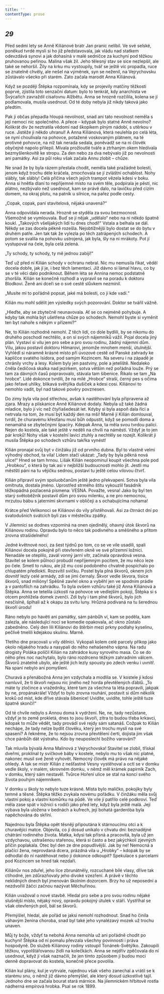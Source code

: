 ```yaml
---
title: ''
contentType: prose
---
```


<section>

## _29_

Před sedmi lety se Anně Kiliánové bratr Jan pranic nelíbil. Ve své selské, poněkud tvrdé mysli si ho již představovala, jak vládu nad statkem odevzdává synovi a jak dohasíná v malé sedničce za kuchyní pod těžkou pruhovanou peřinou. Malina však žil. Jeho tělesný stav se sice nezlepšil, ale také se nehoršil. Žíly na krku mu vystoupily, tvář se ještě víc propadla, ruce se znatelně chvěly, ale nešel na výměnek, syn se neženil, na Vejrychovsku zůstávalo všecko při starém. Zato začala marodit Anna Kiliánová.

Když se později Štěpka rozpomínala, kdy se projevily matčiny těžkosti poprvé, zjistila toto senzační datum: bylo to tenkrát, kdy anarchista ve Švýcařích zavraždil císařovnu Alžbětu. Anna se hrozně rozčilila, kolena se jí podlamovala, musila usednout. Od té doby nebyla již nikdy taková jako předtím.

Pak ji občas přepadla hloupá nevolnost, snad ani tato nevolnost neměla s její nemocí nic společného. A přece – kdypak bylo statné Anně nevolno? Kolikrát div že neztratila vědomí nad škopíkem plným nádobí, s utěrkou v ruce. Jistěže ji někdo uhranul! A Anna Kiliánová, která neulehla po celá léta, se nyní choulívala na pohovce, potažené voskovaným plátnem, na té protivné pohovce, na níž tak nerada sedala, poněvadž se na ni člověk obyčejně napolo přilepil. Mívala prožloutlé tváře a ztrhaným okem hledívala bezmyšlenkovitě ke stropu. Za den nebo za dva nebývalo již po nevolnosti ani památky. Asi za půl roku však začala Annu zlobit – chůze.

Ne snad že by byla rázem přestala chodit, neměla také pražádné bolesti, jenom když trochu déle kráčela, zmocňovala se jí zvláštní ochablost. Nohy slábly, tak slábly! Celá příčina všech jejích trampot vězela kdesi v boku. Anna si hnětla dlaní to nepříjemné místo na svém těle, podpírala je pěstí, nic plátno, nezbývalo než usednout, kam se právě dalo, na lavičku před cizím domem, na okraj plotu, na patník u silnice, na pařez podle cesty.

„Copak, copak, paní stavitelová, nějaká unavená?“

Anna odpovídala nerada. Hrozně se styděla za svou bezmocnost. Všemožně se vymlouvala. Buď se jí nějak „udělalo“ nebo na ni někdo špatně koukl. „Takových všelijakých lidí tu dnes chodí!“ Vstala a belhala se dál. Někdy se zas docela pěkně rozešla. Nejobtížnější bylo dostat se do bytu v druhém patře. Jen tak tak že vylezla po těch zatrápených schodech. A potom se svalila na pohovku ustrojená, jak byla, šly na ni mrákoty. Pot jí vystupoval na čele, byla celá zelená.

„Ty schody, ty schody, ty mě jednou zabijí!“

Teď už před ní Kilián schody v ochranu nebral. Nic mu nemusila říkat, věděl docela dobře, jak jí je, i bez těch lamentací. Již dávno si lámal hlavu, co by se v té věci dalo podniknout. Během léta se Annina nemoc podstatně zhoršila. Kilián se konečně rozhodl a vypravil se na poradu k doktoru Blodkovi. Ženě ani dceři se o své cestě slůvkem nezmínil.

„Musíte mi to pořádně popsat, jaké má bolesti, co jí kde vadí.“

Kilián mu mohl sdělit jen výsledky svých pozorování. Doktor se tvářil vážně.

„Hleďte, aby se zbytečně neunavovala. Ať se co nejméně pohybuje. A kdyby tak mohla být ušetřena chůze po schodech. Nemohl byste si vyměnit ten byt nahoře s někým v přízemí?“

Ne, to Kilián rozhodně nemohl. Z těch lidí, co dole bydlili, by se nikomu do druhého poschodí nechtělo, a on si svých nájemníků vážil. Pojal docela jiný plán. Vystaví si vilu jen pro sebe a pro svou rodinu, žádný nájemní dům. Vilu, jakou postavil doktoru Hilmarovi, jenomže mnohem menší, útulnější. Vyhlédl si náramně krásné místo při úvozové cestě od Panské zahrady ke kapličce svatého Isidora, pod samým Kozincem. Na severu i na západě je chránily vrchy a lesy. Kolem byly jen pastviny, pole a jeteliště. Nedaleko čněla čedičová skalka nad jezírkem, sotva větším než pořádná louže. Prý se tam za dávných časů popravovalo, stávala tam šibenice. Říkalo se tam „Na hrobce“. Lidé dokonce tvrdili, že na milé „Hrobce“ straší, černý pes s očima jako řeřavé uhlíky, blikavá světýlka dušiček a kdesi cosi. Kiliánovi to nemohlo vadit, byl nad takové pověry povznesen.

Do zimy byla vila pod střechou, avšak k nastěhování byla připravena až zjara. Mrazy a plískanice Anně Kiliánové dodaly. Nebyla už také žádná mladice, bylo jí víc než čtyřiašedesát let. Kdyby si byla aspoň dala říci a netrvala na tom, že musí být každý den na mši! Marně jí Kilián domlouval, tvrdil, že churavému křesťanu musí bůh odpustit, když se pomodlí doma a nenamáhá se zbytečnými špacíry. Kdepak Anna, ta měla svou tvrdou palici. Nejen do kostela, ale také ještě v neděli na chvíli na náměstí. Vždyť je to jen pár kroků! Nohy však v kostelní lavici ztuhly a nechtěly se rozejít. Kolikrát ji musila Štěpka po schodech vzhůru takřka vynést!

Kilián pronajal svůj byt v činžáku již od prvního dubna. Byl to vlastně velmi výhodný obchod, ta vila! Lidem stačí ukázat: „Tady by byla pěkná nová ulice!“ Hned se tam hrnou. Lišák Kilián neopominul koupit všechna pole pod „Hrobkou“, o která by tak asi v nejbližší budoucnosti mohlo jít. Jestli mu městští páni na tu vějičku sednou, postaví tu ještě celou vilovou čtvrť.

Kilián připravil svým spoluobčanům ještě jedno překvapení. Sotva byla vila omítnuta, dostala jméno. Uprostřed strmého štítu vykouzlil fasádník těžkopádná pozlacená písmena: VESNA. Považte, vesna! Jako by byl ten starý světoběžník postavil dům pro svou milenku, a ne pro nemocnou, mrzutou bábu s jaterními skvrnami v obličeji a s ochabujícíma nohama!

Krátce před Velikonoci se Kiliánovi do vily přistěhovali. Asi za čtrnáct dní po svatodušních svátcích byli zas v městečku zpátky.

V Jilemnici se dodnes vzpomíná na onen ojedinělý, ohavný útok škvorů na Kiliánovu rodinu. Opravdu bylo to něco tak podivného a směšného a přitom zrovna strašidelného!

Jedné květnové noci, za šest týdnů po tom, co se ve vile usadili, spali Kiliánovi docela pokojně při otevřeném okně ve své přízemní ložnici. Nenadále se oteplilo, zavál vonný jarní vítr, začínala opravdová vesna. Stavitel se kolem půlnoci probudil nepříjemným pocitem, že mu něco leze po čele. Smetl to rukou, ale již mu cosi podobného chvatně pospíchalo po chlupatém předloktí. Rozsvítil svíčku. Postel byla plná škvorů, oknem jich dovnitř lezly celé armády, zdi se jimi černaly. Škvor vedle škvora, tisíce škvorů, snad milióny! Spěšně zavřel okno a vyběhl jen ve spodním prádle a v pantoflích na zahrádku. To byla ovšem vzhůru také již Anna Kiliánová a Štěpka. Anna se tetelila úzkostí na pohovce ve vedlejším pokoji, Štěpka si s otcem prohlížela domek zvenčí. Zdi byly i tam plné škvorů, bylo jich nesčíslně, šplhali až k okapu za svitu luny. Hrůzná podívaná na tu šerednou škvoří úrodu!

Ráno nebylo po havěti ani památky, sám pánbůh ví, kam se poděla, kam zalezla, ale následující noci se komedie opakovala, ač okno zůstalo zabedněno. Celý den lili Kiliánovi do štěrbin mezi prkny podlahy kyselinu, pečlivě tmelili kdejakou skulinu. Marně.

Třetího dne pracovali u vily dělníci. Vykopali kolem celé parcely příkop jako okolo nějakého hradu a nasypali do něho nehašeného vápna. Na radu drogisty Poláka políčil Kilián na zahrádce kusy syrového masa. Co se do něho přes noc nachytalo, bylo ráno rozdrceno těžkým zahradním válcem. Škvorů znatelně ubylo, ale ještě jich lezly spousty po zdech venku i uvnitř. Na spaní nebylo ani pomyšlení.

Churavá a přenábožná Anna jen vzdychala a modlila se. V kostele jí kdosi namluvil, že ti škvoři nejsou nic jiného než horda převtělených ďáblů. „To máte ty zločince a vražedníky, které tam za všechna ta léta popravili, jakpak by ne, propánakrále! Vždyť to bylo zrovna rouhání, postavit si dům několik kroků od míst, kde dříve stávala šibenice! Uvidíte, uvidíte, tohle ještě tuze špatně skončí!“

Od té chvíle nebylo s Annou doma k vydržení. Ne, ne, tady nezůstane, vždyť je to země prokletá, dnes to jsou škvoři, zítra to budou třeba krkavci, kdopak to může vědět, tady provádí své rejdy sám satanáš. Cožpak to Kilián nechápe, že tady nelze bydlit člověku, který jen trochu myslí na své spasení? A řekněme, že to nejsou zrovna převtělení čerti, dojista jim však chce pánbůh dát výstrahu. Kdo by neuposlechl božího varování?

Tak mluvila bývalá Anna Malinová z Vejrychovska! Stavitel se zlobil, třískal dveřmi, proklínal ty svíčkové báby v kostele, nebylo mu to však nic platné, nakonec musil své ženě vyhovět. Nemocný člověk má právo na nějaké ohledy. A tak se mistr Kilián z nešťastné Vesny vystěhoval a octl se v domku vedle školy, v malém, skrovném domku, v němž měl krámek papírník Zach, v domku, který sám nestavěl. Tvůrce Hoření ulice se stal na konci svého života pouhým nájemníkem.

V domku u školy to nebylo tuze krásné. Místa bylo maličko, pokojíky byly temné a těsné. Štěpka těžko zvykala novému pořádku. V činžáku měla svůj vlastní pokoj a vlastní komůrku na půdě. Ve vile jí patřilo celé podkroví. Teď měla zase spát v ložnici s rodiči jako před lety, když byla ještě malá. Její výbava byla uložena v bednách a kufrech, její bohatá garderóba byla napěchována do skříní.

Najednou byla Štěpka opět těsněji připoutána k stárnoucímu otci a k churavějící matce. Objevila, co jí dosud unikalo v chvatu dní: beznadějné chátrání rodinného života. Matka, kdysi tak přísná a pracovitá, byla už jen vzdychavou, ustrašenou stařenou, která si často a bez jakýchkoli zjevných příčin poplakala. Otec byl den ze dne popudlivější. Jak by ne! Nemocná a plačící žena, neprovdaná dcera, prázdná vila u „Hrobky“ – kdopak by se odhodlal do ní nastěhovat nebo ji dokonce odkoupit? Spekulace s parcelami pod Kozincem se hned tak nezdaří.

Kiliánův nos zduřel, jeho líce zbrunátněly, rozcuchané bílé vlasy, dříve tak ctihodné, jen zdůrazňovaly jeho divoké vzezření. A právě v těchto neklidných dnech byl jmenován školním dozorcem. Brzy ho už neposední a nezdvořilí žáčci začnou nazývat Měchuřinou.

Kilián uvažoval o nové stavbě. Hledal pro sebe a pro svou rodinu nějaké slušnější místo, nějaký nový, opravdu pokojný útulek v stáří. Vystříhal se však otevřených polí, bál se škvorů.

Přemýšlel, hledal, ale pořád se jaksi nemohl rozhodnout. Snad ho činila váhavým ženina choroba, snad byl také jeho vynalézavý mozek už trochu unaven.

Můj ty bože, vždyť ta nebohá Anna nemohla už ani pořádně chodit po kuchyni! Štěpka od ní pomalu převzala všechny povinnosti i práva hospodyně. Do služeb Kiliánovy rodiny vstoupil Tonánek-Světýlko. Zakoupili těžkou, vypolštářovanou židli na kolečkách. Anna se nejdřív zpěčovala do ní usednout, když jí však naznačili, že jen tímto způsobem ji budou moci denně dopravovat do kostela, konečně přece povolila.

Kilián kul plány, kul je vytrvale, najednou však všeho zanechal a vrátil se k starému snu, o němž již dávno přemýšlel, ale který dosud úzkostlivě tajil. Jednoho dne se začala bourat stará márnice. Na jilemnickém hřbitově rostla nádherná empírová hrobka. Psal se rok 1899.

</section>
